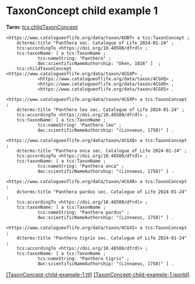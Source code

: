 # TaxonConcept child example 1


**Term:** [tcs:childTaxonConcept](/terms/#tcs_childtaxonconcept)


```turtle
<https://www.catalogueoflife.org/data/taxon/6DBT> a tcs:TaxonConcept ;
    dcterms:title "Panthera sec. Catalogue of Life 2024-01-24" ;
    tcs:accordingTo <https://doi.org/10.48580/dfrdl> ;
    tcs:taxonName: [ a tcs:TaxonName ;
            tcs:nameString: "Panthera" ;
            dwc:scientificNameAuthorship: "Oken, 1816" ]  ;
    tcs:childTaxonConcept <https://www.catalogueoflife.org/data/taxon/4CGXP> ,
            <https://www.catalogueoflife.org/data/taxon/4CGXQ> ,
            <https://www.catalogueoflife.org/data/taxon/4CGXR> ,
            <https://www.catalogueoflife.org/data/taxon/4CGXS> .

<https://www.catalogueoflife.org/data/taxon/4CGXP> a tcs:TaxonConcept ;
    dcterms:title "Panthera leo sec. Catalogue of Life 2024-01-24" ;
    tcs:accordingTo <https://doi.org/10.48580/dfrdl> ;
    tcs:taxonName: [ a tcs:TaxonName ;
            tcs:nameString: "Panthera leo" ;
            dwc:scientificNameAuthorship: "(Linnaeus, 1758)" ] .

<https://www.catalogueoflife.org/data/taxon/4CGXQ> a tcs:TaxonConcept ;
    dcterms:title "Panthera onca sec. Catalogue of Life 2024-01-24" ;
    tcs:accordingTo <https://doi.org/10.48580/dfrdl> ;
    tcs:taxonName: [ a tcs:TaxonName ;
            tcs:nameString: "Panthera onca" ;
            dwc:scientificNameAuthorship: "(Linnaeus, 1758)" ] .

<https://www.catalogueoflife.org/data/taxon/4CGXR> a tcs:TaxonConcept ;
    dcterms:title "Panthera pardus sec. Catalogue of Life 2024-01-24" ;
    tcs:accordingTo <https://doi.org/10.48580/dfrdl> ;
    tcs:taxonName: [ a tcs:TaxonName ;
            tcs:nameString: "Panthera pardus" ;
            dwc:scientificNameAuthorship: "(Linnaeus, 1758)" ] .

<https://www.catalogueoflife.org/data/taxon/4CGXS> a tcs:TaxonConcept ;
    dcterms:title "Panthera tigris sec. Catalogue of Life 2024-01-24" ;
    tcs:accordingTo <https://doi.org/10.48580/dfrdl> ;
    tcs:taxonName: [ a tcs:TaxonName ;
            tcs:nameString: "Panthera tigris" ;
            dwc:scientificNameAuthorship: "(Linnaeus, 1758)" ] .
```

[&#91;TaxonConcept-child-example-1.ttl&#93;](https://github.com/tdwg/tcs2/blob/master/examples/TaxonConcept-child-example-1.ttl)&nbsp;[&#91;TaxonConcept-child-example-1.jsonld&#93;](https://github.com/tdwg/tcs2/blob/master/examples/TaxonConcept-child-example-1.jsonld)


